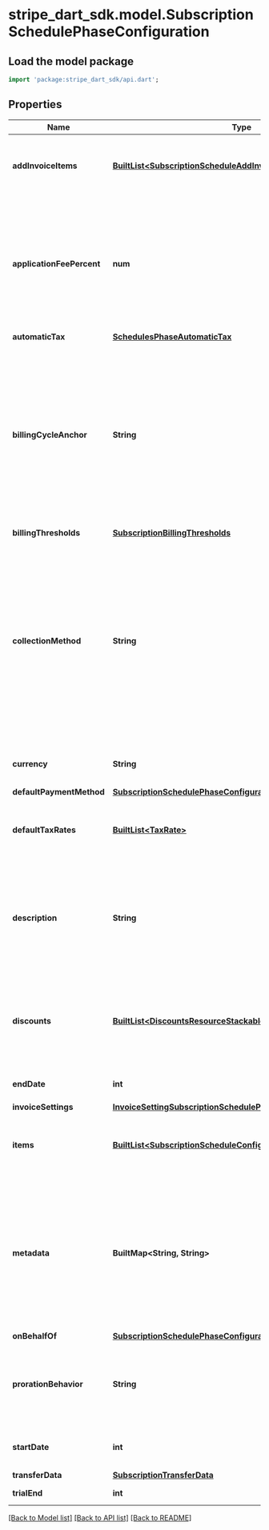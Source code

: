 # stripe_dart_sdk.model.SubscriptionSchedulePhaseConfiguration

## Load the model package
```dart
import 'package:stripe_dart_sdk/api.dart';
```

## Properties
Name | Type | Description | Notes
------------ | ------------- | ------------- | -------------
**addInvoiceItems** | [**BuiltList&lt;SubscriptionScheduleAddInvoiceItem&gt;**](SubscriptionScheduleAddInvoiceItem.md) | A list of prices and quantities that will generate invoice items appended to the next invoice for this phase. | 
**applicationFeePercent** | **num** | A non-negative decimal between 0 and 100, with at most two decimal places. This represents the percentage of the subscription invoice total that will be transferred to the application owner's Stripe account during this phase of the schedule. | [optional] 
**automaticTax** | [**SchedulesPhaseAutomaticTax**](SchedulesPhaseAutomaticTax.md) |  | [optional] 
**billingCycleAnchor** | **String** | Possible values are `phase_start` or `automatic`. If `phase_start` then billing cycle anchor of the subscription is set to the start of the phase when entering the phase. If `automatic` then the billing cycle anchor is automatically modified as needed when entering the phase. For more information, see the billing cycle [documentation](https://stripe.com/docs/billing/subscriptions/billing-cycle). | [optional] 
**billingThresholds** | [**SubscriptionBillingThresholds**](SubscriptionBillingThresholds.md) |  | [optional] 
**collectionMethod** | **String** | Either `charge_automatically`, or `send_invoice`. When charging automatically, Stripe will attempt to pay the underlying subscription at the end of each billing cycle using the default source attached to the customer. When sending an invoice, Stripe will email your customer an invoice with payment instructions and mark the subscription as `active`. | [optional] 
**currency** | **String** | Three-letter [ISO currency code](https://www.iso.org/iso-4217-currency-codes.html), in lowercase. Must be a [supported currency](https://stripe.com/docs/currencies). | 
**defaultPaymentMethod** | [**SubscriptionSchedulePhaseConfigurationDefaultPaymentMethod**](SubscriptionSchedulePhaseConfigurationDefaultPaymentMethod.md) |  | [optional] 
**defaultTaxRates** | [**BuiltList&lt;TaxRate&gt;**](TaxRate.md) | The default tax rates to apply to the subscription during this phase of the subscription schedule. | [optional] 
**description** | **String** | Subscription description, meant to be displayable to the customer. Use this field to optionally store an explanation of the subscription for rendering in Stripe surfaces and certain local payment methods UIs. | [optional] 
**discounts** | [**BuiltList&lt;DiscountsResourceStackableDiscount&gt;**](DiscountsResourceStackableDiscount.md) | The stackable discounts that will be applied to the subscription on this phase. Subscription item discounts are applied before subscription discounts. | 
**endDate** | **int** | The end of this phase of the subscription schedule. | 
**invoiceSettings** | [**InvoiceSettingSubscriptionSchedulePhaseSetting**](InvoiceSettingSubscriptionSchedulePhaseSetting.md) |  | [optional] 
**items** | [**BuiltList&lt;SubscriptionScheduleConfigurationItem&gt;**](SubscriptionScheduleConfigurationItem.md) | Subscription items to configure the subscription to during this phase of the subscription schedule. | 
**metadata** | **BuiltMap&lt;String, String&gt;** | Set of [key-value pairs](https://stripe.com/docs/api/metadata) that you can attach to a phase. Metadata on a schedule's phase will update the underlying subscription's `metadata` when the phase is entered. Updating the underlying subscription's `metadata` directly will not affect the current phase's `metadata`. | [optional] 
**onBehalfOf** | [**SubscriptionSchedulePhaseConfigurationOnBehalfOf**](SubscriptionSchedulePhaseConfigurationOnBehalfOf.md) |  | [optional] 
**prorationBehavior** | **String** | When transitioning phases, controls how prorations are handled (if any). Possible values are `create_prorations`, `none`, and `always_invoice`. | 
**startDate** | **int** | The start of this phase of the subscription schedule. | 
**transferData** | [**SubscriptionTransferData**](SubscriptionTransferData.md) |  | [optional] 
**trialEnd** | **int** | When the trial ends within the phase. | [optional] 

[[Back to Model list]](../README.md#documentation-for-models) [[Back to API list]](../README.md#documentation-for-api-endpoints) [[Back to README]](../README.md)


